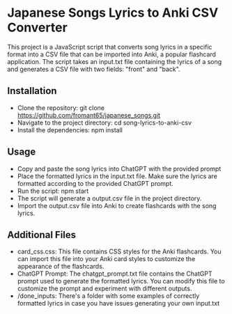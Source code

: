 # Japanese Songs Lyrics to Anki CSV Converter

This project is a JavaScript script that converts song lyrics in a specific format into a CSV file that can be imported into Anki, a popular flashcard application. The script takes an input.txt file containing the lyrics of a song and generates a CSV file with two fields: "front" and "back".

## Installation

- Clone the repository: git clone https://github.com/fromant65/japanese_songs.git
- Navigate to the project directory: cd song-lyrics-to-anki-csv
- Install the dependencies: npm install

## Usage

- Copy and paste the song lyrics into ChatGPT with the provided prompt
- Place the formatted lyrics in the input.txt file. Make sure the lyrics are formatted according to the provided ChatGPT prompt.
- Run the script: npm start
- The script will generate a output.csv file in the project directory.
- Import the output.csv file into Anki to create flashcards with the song lyrics.

## Additional Files

- card_css.css: This file contains CSS styles for the Anki flashcards. You can import this file into your Anki card styles to customize the appearance of the flashcards.
- ChatGPT Prompt: The chatgpt_prompt.txt file contains the ChatGPT prompt used to generate the formatted lyrics. You can modify this file to customize the prompt and experiment with different outputs.
- /done_inputs: There's a folder with some examples of correctly formatted lyrics in case you have issues generating your own input.txt
